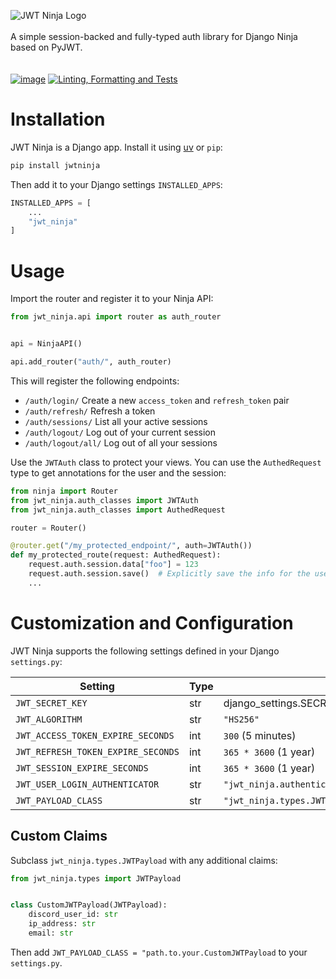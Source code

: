 

![JWT Ninja Logo](https://github.com/user-attachments/assets/2589db23-94c7-47c6-8687-eb29c6312272)
<br/><br/>
A simple session-backed and fully-typed auth library for Django Ninja based on PyJWT. 
<br/><br/><br/>
[![image](https://img.shields.io/pypi/v/jwtninja.svg)](https://pypi.python.org/pypi/jwtninja)
[![Linting, Formatting and Tests](https://github.com/dvf/jwt-ninja/actions/workflows/check-and-test.yml/badge.svg)](https://github.com/dvf/jwt-ninja/actions/workflows/check-and-test.yml)



# Installation
JWT Ninja is a Django app. Install it using [uv](https://astral.sh/uv) or `pip`:
```bash
pip install jwtninja
```

Then add it to your Django settings `INSTALLED_APPS`:

```python
INSTALLED_APPS = [
    ...
    "jwt_ninja"
]
```

# Usage

Import the router and register it to your Ninja API:
```python
from jwt_ninja.api import router as auth_router


api = NinjaAPI()

api.add_router("auth/", auth_router)
```

This will register the following endpoints:
- `/auth/login/` Create a new `access_token` and `refresh_token` pair
- `/auth/refresh/` Refresh a token
- `/auth/sessions/` List all your active sessions
- `/auth/logout/` Log out of your current session
- `/auth/logout/all/` Log out of all your sessions

Use the `JWTAuth` class to protect your views. You can use the `AuthedRequest` type to get annotations for the user and the session:

```python
from ninja import Router
from jwt_ninja.auth_classes import JWTAuth
from jwt_ninja.auth_classes import AuthedRequest

router = Router()

@router.get("/my_protected_endpoint/", auth=JWTAuth())
def my_protected_route(request: AuthedRequest):
    request.auth.session.data["foo"] = 123
    request.auth.session.save()  # Explicitly save the info for the user's session
    ...
```

# Customization and Configuration

JWT Ninja supports the following settings defined in your Django `settings.py`:

| Setting                            | Type | Default                                                |
|------------------------------------|------|--------------------------------------------------------|
| `JWT_SECRET_KEY`                   | str  | django_settings.SECRET_KEY                             |
| `JWT_ALGORITHM`                    | str  | `"HS256"`                                              |
| `JWT_ACCESS_TOKEN_EXPIRE_SECONDS`  | int  | `300` (5 minutes)                                      |
| `JWT_REFRESH_TOKEN_EXPIRE_SECONDS` | int  | `365 * 3600` (1 year)                                  |
| `JWT_SESSION_EXPIRE_SECONDS`       | int  | `365 * 3600` (1 year)                                  |
| `JWT_USER_LOGIN_AUTHENTICATOR`     | str  | `"jwt_ninja.authenticators.django_user_authenticator"` |
| `JWT_PAYLOAD_CLASS`                | str  | `"jwt_ninja.types.JWTPayload"`                         |

## Custom Claims

Subclass `jwt_ninja.types.JWTPayload` with any additional claims:

```python
from jwt_ninja.types import JWTPayload


class CustomJWTPayload(JWTPayload):
    discord_user_id: str
    ip_address: str
    email: str
```

Then add `JWT_PAYLOAD_CLASS = "path.to.your.CustomJWTPayload` to your `settings.py`.
